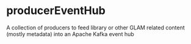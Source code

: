 # producerEventHub
A collection of producers to feed library or other GLAM related content (mostly  metadata) into an Apache Kafka event hub
